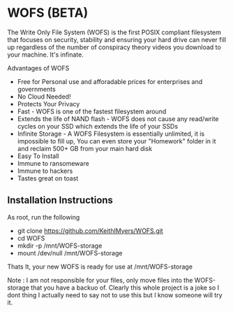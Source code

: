# WOFS (BETA)
The Write Only File System (WOFS) is the first POSIX compliant filesystem that focuses on security, stability and ensuring your hard drive can never fill up regardless of the number of conspiracy theory videos you download to your machine. It's infinate. 

Advantages of WOFS
- Free for Personal use and afforadable prices for enterprises and governments
- No Cloud Needed!
- Protects Your Privacy
- Fast - WOFS is one of the fastest filesystem around
- Extends the life of NAND flash - WOFS does not cause any read/write cycles on your SSD which extends the life of your SSDs
- Infinite Storage - A WOFS Filesystem is essentially unlimited, it is impossible to fill up, You can even store your "Homework" folder in it and reclaim 500+ GB from your main hard disk
- Easy To Install
- Immune to ransomeware
- Immune to hackers
- Tastes great on toast

## Installation Instructions
As root, run the following
- git clone https://github.com/KeithIMyers/WOFS.git
- cd WOFS
- mkdir -p /mnt/WOFS-storage
- mount /dev/null /mnt/WOFS-storage

Thats It, your new WOFS is ready for use at /mnt/WOFS-storage

Note : I am not responsible for your files, only move files into the WOFS-storage that you have a backuo of. Clearly this whole project is a joke so I dont thing I actually need to say not to use this but I know someone will try it.
